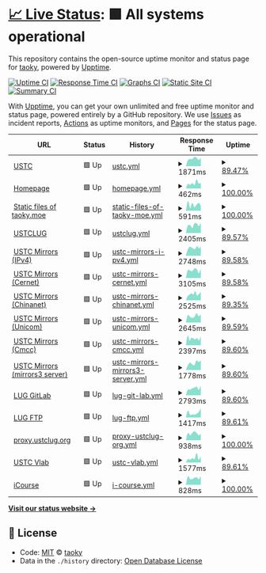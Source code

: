 # [📈 Live Status](https://status.taoky.moe): <!--live status--> **🟩 All systems operational**

This repository contains the open-source uptime monitor and status page for [taoky](https://taoky.moe), powered by [Upptime](https://github.com/upptime/upptime).

[![Uptime CI](https://github.com/koj-co/upptime/workflows/Uptime%20CI/badge.svg)](https://github.com/koj-co/upptime/actions?query=workflow%3A%22Uptime+CI%22)
[![Response Time CI](https://github.com/koj-co/upptime/workflows/Response%20Time%20CI/badge.svg)](https://github.com/koj-co/upptime/actions?query=workflow%3A%22Response+Time+CI%22)
[![Graphs CI](https://github.com/koj-co/upptime/workflows/Graphs%20CI/badge.svg)](https://github.com/koj-co/upptime/actions?query=workflow%3A%22Graphs+CI%22)
[![Static Site CI](https://github.com/koj-co/upptime/workflows/Static%20Site%20CI/badge.svg)](https://github.com/koj-co/upptime/actions?query=workflow%3A%22Static+Site+CI%22)
[![Summary CI](https://github.com/koj-co/upptime/workflows/Summary%20CI/badge.svg)](https://github.com/koj-co/upptime/actions?query=workflow%3A%22Summary+CI%22)

With [Upptime](https://upptime.js.org), you can get your own unlimited and free uptime monitor and status page, powered entirely by a GitHub repository. We use [Issues](https://github.com/taoky/sites-status/issues) as incident reports, [Actions](https://github.com/taoky/sites-status/actions) as uptime monitors, and [Pages](https://status.taoky.moe) for the status page.

<!--start: status pages-->
<!-- This summary is generated by Upptime (https://github.com/upptime/upptime) -->
<!-- Do not edit this manually, your changes will be overwritten -->
<!-- prettier-ignore -->
| URL | Status | History | Response Time | Uptime |
| --- | ------ | ------- | ------------- | ------ |
| <img alt="" src="https://icons.duckduckgo.com/ip3/www.ustc.edu.cn.ico" height="13"> [USTC](https://www.ustc.edu.cn) | 🟩 Up | [ustc.yml](https://github.com/littlekud/sites-status/commits/HEAD/history/ustc.yml) | <details><summary><img alt="Response time graph" src="./graphs/ustc/response-time-week.png" height="20"> 1871ms</summary><br><a href="https://status.taoky.moe/history/ustc"><img alt="Response time 1851" src="https://img.shields.io/endpoint?url=https%3A%2F%2Fraw.githubusercontent.com%2Flittlekud%2Fsites-status%2FHEAD%2Fapi%2Fustc%2Fresponse-time.json"></a><br><a href="https://status.taoky.moe/history/ustc"><img alt="24-hour response time 1935" src="https://img.shields.io/endpoint?url=https%3A%2F%2Fraw.githubusercontent.com%2Flittlekud%2Fsites-status%2FHEAD%2Fapi%2Fustc%2Fresponse-time-day.json"></a><br><a href="https://status.taoky.moe/history/ustc"><img alt="7-day response time 1871" src="https://img.shields.io/endpoint?url=https%3A%2F%2Fraw.githubusercontent.com%2Flittlekud%2Fsites-status%2FHEAD%2Fapi%2Fustc%2Fresponse-time-week.json"></a><br><a href="https://status.taoky.moe/history/ustc"><img alt="30-day response time 1862" src="https://img.shields.io/endpoint?url=https%3A%2F%2Fraw.githubusercontent.com%2Flittlekud%2Fsites-status%2FHEAD%2Fapi%2Fustc%2Fresponse-time-month.json"></a><br><a href="https://status.taoky.moe/history/ustc"><img alt="1-year response time 1839" src="https://img.shields.io/endpoint?url=https%3A%2F%2Fraw.githubusercontent.com%2Flittlekud%2Fsites-status%2FHEAD%2Fapi%2Fustc%2Fresponse-time-year.json"></a></details> | <details><summary><a href="https://status.taoky.moe/history/ustc">89.47%</a></summary><a href="https://status.taoky.moe/history/ustc"><img alt="All-time uptime 99.60%" src="https://img.shields.io/endpoint?url=https%3A%2F%2Fraw.githubusercontent.com%2Flittlekud%2Fsites-status%2FHEAD%2Fapi%2Fustc%2Fuptime.json"></a><br><a href="https://status.taoky.moe/history/ustc"><img alt="24-hour uptime 99.33%" src="https://img.shields.io/endpoint?url=https%3A%2F%2Fraw.githubusercontent.com%2Flittlekud%2Fsites-status%2FHEAD%2Fapi%2Fustc%2Fuptime-day.json"></a><br><a href="https://status.taoky.moe/history/ustc"><img alt="7-day uptime 89.47%" src="https://img.shields.io/endpoint?url=https%3A%2F%2Fraw.githubusercontent.com%2Flittlekud%2Fsites-status%2FHEAD%2Fapi%2Fustc%2Fuptime-week.json"></a><br><a href="https://status.taoky.moe/history/ustc"><img alt="30-day uptime 97.53%" src="https://img.shields.io/endpoint?url=https%3A%2F%2Fraw.githubusercontent.com%2Flittlekud%2Fsites-status%2FHEAD%2Fapi%2Fustc%2Fuptime-month.json"></a><br><a href="https://status.taoky.moe/history/ustc"><img alt="1-year uptime 99.77%" src="https://img.shields.io/endpoint?url=https%3A%2F%2Fraw.githubusercontent.com%2Flittlekud%2Fsites-status%2FHEAD%2Fapi%2Fustc%2Fuptime-year.json"></a></details>
| <img alt="" src="https://icons.duckduckgo.com/ip3/taoky.moe.ico" height="13"> [Homepage](https://taoky.moe) | 🟩 Up | [homepage.yml](https://github.com/littlekud/sites-status/commits/HEAD/history/homepage.yml) | <details><summary><img alt="Response time graph" src="./graphs/homepage/response-time-week.png" height="20"> 462ms</summary><br><a href="https://status.taoky.moe/history/homepage"><img alt="Response time 472" src="https://img.shields.io/endpoint?url=https%3A%2F%2Fraw.githubusercontent.com%2Flittlekud%2Fsites-status%2FHEAD%2Fapi%2Fhomepage%2Fresponse-time.json"></a><br><a href="https://status.taoky.moe/history/homepage"><img alt="24-hour response time 489" src="https://img.shields.io/endpoint?url=https%3A%2F%2Fraw.githubusercontent.com%2Flittlekud%2Fsites-status%2FHEAD%2Fapi%2Fhomepage%2Fresponse-time-day.json"></a><br><a href="https://status.taoky.moe/history/homepage"><img alt="7-day response time 462" src="https://img.shields.io/endpoint?url=https%3A%2F%2Fraw.githubusercontent.com%2Flittlekud%2Fsites-status%2FHEAD%2Fapi%2Fhomepage%2Fresponse-time-week.json"></a><br><a href="https://status.taoky.moe/history/homepage"><img alt="30-day response time 437" src="https://img.shields.io/endpoint?url=https%3A%2F%2Fraw.githubusercontent.com%2Flittlekud%2Fsites-status%2FHEAD%2Fapi%2Fhomepage%2Fresponse-time-month.json"></a><br><a href="https://status.taoky.moe/history/homepage"><img alt="1-year response time 471" src="https://img.shields.io/endpoint?url=https%3A%2F%2Fraw.githubusercontent.com%2Flittlekud%2Fsites-status%2FHEAD%2Fapi%2Fhomepage%2Fresponse-time-year.json"></a></details> | <details><summary><a href="https://status.taoky.moe/history/homepage">100.00%</a></summary><a href="https://status.taoky.moe/history/homepage"><img alt="All-time uptime 99.98%" src="https://img.shields.io/endpoint?url=https%3A%2F%2Fraw.githubusercontent.com%2Flittlekud%2Fsites-status%2FHEAD%2Fapi%2Fhomepage%2Fuptime.json"></a><br><a href="https://status.taoky.moe/history/homepage"><img alt="24-hour uptime 100.00%" src="https://img.shields.io/endpoint?url=https%3A%2F%2Fraw.githubusercontent.com%2Flittlekud%2Fsites-status%2FHEAD%2Fapi%2Fhomepage%2Fuptime-day.json"></a><br><a href="https://status.taoky.moe/history/homepage"><img alt="7-day uptime 100.00%" src="https://img.shields.io/endpoint?url=https%3A%2F%2Fraw.githubusercontent.com%2Flittlekud%2Fsites-status%2FHEAD%2Fapi%2Fhomepage%2Fuptime-week.json"></a><br><a href="https://status.taoky.moe/history/homepage"><img alt="30-day uptime 100.00%" src="https://img.shields.io/endpoint?url=https%3A%2F%2Fraw.githubusercontent.com%2Flittlekud%2Fsites-status%2FHEAD%2Fapi%2Fhomepage%2Fuptime-month.json"></a><br><a href="https://status.taoky.moe/history/homepage"><img alt="1-year uptime 99.98%" src="https://img.shields.io/endpoint?url=https%3A%2F%2Fraw.githubusercontent.com%2Flittlekud%2Fsites-status%2FHEAD%2Fapi%2Fhomepage%2Fuptime-year.json"></a></details>
| <img alt="" src="https://icons.duckduckgo.com/ip3/static.taoky.moe.ico" height="13"> [Static files of taoky.moe](https://static.taoky.moe) | 🟩 Up | [static-files-of-taoky-moe.yml](https://github.com/littlekud/sites-status/commits/HEAD/history/static-files-of-taoky-moe.yml) | <details><summary><img alt="Response time graph" src="./graphs/static-files-of-taoky-moe/response-time-week.png" height="20"> 591ms</summary><br><a href="https://status.taoky.moe/history/static-files-of-taoky-moe"><img alt="Response time 581" src="https://img.shields.io/endpoint?url=https%3A%2F%2Fraw.githubusercontent.com%2Flittlekud%2Fsites-status%2FHEAD%2Fapi%2Fstatic-files-of-taoky-moe%2Fresponse-time.json"></a><br><a href="https://status.taoky.moe/history/static-files-of-taoky-moe"><img alt="24-hour response time 490" src="https://img.shields.io/endpoint?url=https%3A%2F%2Fraw.githubusercontent.com%2Flittlekud%2Fsites-status%2FHEAD%2Fapi%2Fstatic-files-of-taoky-moe%2Fresponse-time-day.json"></a><br><a href="https://status.taoky.moe/history/static-files-of-taoky-moe"><img alt="7-day response time 591" src="https://img.shields.io/endpoint?url=https%3A%2F%2Fraw.githubusercontent.com%2Flittlekud%2Fsites-status%2FHEAD%2Fapi%2Fstatic-files-of-taoky-moe%2Fresponse-time-week.json"></a><br><a href="https://status.taoky.moe/history/static-files-of-taoky-moe"><img alt="30-day response time 569" src="https://img.shields.io/endpoint?url=https%3A%2F%2Fraw.githubusercontent.com%2Flittlekud%2Fsites-status%2FHEAD%2Fapi%2Fstatic-files-of-taoky-moe%2Fresponse-time-month.json"></a><br><a href="https://status.taoky.moe/history/static-files-of-taoky-moe"><img alt="1-year response time 591" src="https://img.shields.io/endpoint?url=https%3A%2F%2Fraw.githubusercontent.com%2Flittlekud%2Fsites-status%2FHEAD%2Fapi%2Fstatic-files-of-taoky-moe%2Fresponse-time-year.json"></a></details> | <details><summary><a href="https://status.taoky.moe/history/static-files-of-taoky-moe">100.00%</a></summary><a href="https://status.taoky.moe/history/static-files-of-taoky-moe"><img alt="All-time uptime 99.99%" src="https://img.shields.io/endpoint?url=https%3A%2F%2Fraw.githubusercontent.com%2Flittlekud%2Fsites-status%2FHEAD%2Fapi%2Fstatic-files-of-taoky-moe%2Fuptime.json"></a><br><a href="https://status.taoky.moe/history/static-files-of-taoky-moe"><img alt="24-hour uptime 100.00%" src="https://img.shields.io/endpoint?url=https%3A%2F%2Fraw.githubusercontent.com%2Flittlekud%2Fsites-status%2FHEAD%2Fapi%2Fstatic-files-of-taoky-moe%2Fuptime-day.json"></a><br><a href="https://status.taoky.moe/history/static-files-of-taoky-moe"><img alt="7-day uptime 100.00%" src="https://img.shields.io/endpoint?url=https%3A%2F%2Fraw.githubusercontent.com%2Flittlekud%2Fsites-status%2FHEAD%2Fapi%2Fstatic-files-of-taoky-moe%2Fuptime-week.json"></a><br><a href="https://status.taoky.moe/history/static-files-of-taoky-moe"><img alt="30-day uptime 100.00%" src="https://img.shields.io/endpoint?url=https%3A%2F%2Fraw.githubusercontent.com%2Flittlekud%2Fsites-status%2FHEAD%2Fapi%2Fstatic-files-of-taoky-moe%2Fuptime-month.json"></a><br><a href="https://status.taoky.moe/history/static-files-of-taoky-moe"><img alt="1-year uptime 100.00%" src="https://img.shields.io/endpoint?url=https%3A%2F%2Fraw.githubusercontent.com%2Flittlekud%2Fsites-status%2FHEAD%2Fapi%2Fstatic-files-of-taoky-moe%2Fuptime-year.json"></a></details>
| <img alt="" src="https://icons.duckduckgo.com/ip3/lug.ustc.edu.cn.ico" height="13"> [USTCLUG](https://lug.ustc.edu.cn) | 🟩 Up | [ustclug.yml](https://github.com/littlekud/sites-status/commits/HEAD/history/ustclug.yml) | <details><summary><img alt="Response time graph" src="./graphs/ustclug/response-time-week.png" height="20"> 2405ms</summary><br><a href="https://status.taoky.moe/history/ustclug"><img alt="Response time 2585" src="https://img.shields.io/endpoint?url=https%3A%2F%2Fraw.githubusercontent.com%2Flittlekud%2Fsites-status%2FHEAD%2Fapi%2Fustclug%2Fresponse-time.json"></a><br><a href="https://status.taoky.moe/history/ustclug"><img alt="24-hour response time 2973" src="https://img.shields.io/endpoint?url=https%3A%2F%2Fraw.githubusercontent.com%2Flittlekud%2Fsites-status%2FHEAD%2Fapi%2Fustclug%2Fresponse-time-day.json"></a><br><a href="https://status.taoky.moe/history/ustclug"><img alt="7-day response time 2405" src="https://img.shields.io/endpoint?url=https%3A%2F%2Fraw.githubusercontent.com%2Flittlekud%2Fsites-status%2FHEAD%2Fapi%2Fustclug%2Fresponse-time-week.json"></a><br><a href="https://status.taoky.moe/history/ustclug"><img alt="30-day response time 2681" src="https://img.shields.io/endpoint?url=https%3A%2F%2Fraw.githubusercontent.com%2Flittlekud%2Fsites-status%2FHEAD%2Fapi%2Fustclug%2Fresponse-time-month.json"></a><br><a href="https://status.taoky.moe/history/ustclug"><img alt="1-year response time 2620" src="https://img.shields.io/endpoint?url=https%3A%2F%2Fraw.githubusercontent.com%2Flittlekud%2Fsites-status%2FHEAD%2Fapi%2Fustclug%2Fresponse-time-year.json"></a></details> | <details><summary><a href="https://status.taoky.moe/history/ustclug">89.57%</a></summary><a href="https://status.taoky.moe/history/ustclug"><img alt="All-time uptime 99.78%" src="https://img.shields.io/endpoint?url=https%3A%2F%2Fraw.githubusercontent.com%2Flittlekud%2Fsites-status%2FHEAD%2Fapi%2Fustclug%2Fuptime.json"></a><br><a href="https://status.taoky.moe/history/ustclug"><img alt="24-hour uptime 100.00%" src="https://img.shields.io/endpoint?url=https%3A%2F%2Fraw.githubusercontent.com%2Flittlekud%2Fsites-status%2FHEAD%2Fapi%2Fustclug%2Fuptime-day.json"></a><br><a href="https://status.taoky.moe/history/ustclug"><img alt="7-day uptime 89.57%" src="https://img.shields.io/endpoint?url=https%3A%2F%2Fraw.githubusercontent.com%2Flittlekud%2Fsites-status%2FHEAD%2Fapi%2Fustclug%2Fuptime-week.json"></a><br><a href="https://status.taoky.moe/history/ustclug"><img alt="30-day uptime 97.32%" src="https://img.shields.io/endpoint?url=https%3A%2F%2Fraw.githubusercontent.com%2Flittlekud%2Fsites-status%2FHEAD%2Fapi%2Fustclug%2Fuptime-month.json"></a><br><a href="https://status.taoky.moe/history/ustclug"><img alt="1-year uptime 99.75%" src="https://img.shields.io/endpoint?url=https%3A%2F%2Fraw.githubusercontent.com%2Flittlekud%2Fsites-status%2FHEAD%2Fapi%2Fustclug%2Fuptime-year.json"></a></details>
| <img alt="" src="https://icons.duckduckgo.com/ip3/ipv4.mirrors.ustc.edu.cn.ico" height="13"> [USTC Mirrors (IPv4)](https://ipv4.mirrors.ustc.edu.cn) | 🟩 Up | [ustc-mirrors-i-pv4.yml](https://github.com/littlekud/sites-status/commits/HEAD/history/ustc-mirrors-i-pv4.yml) | <details><summary><img alt="Response time graph" src="./graphs/ustc-mirrors-i-pv4/response-time-week.png" height="20"> 2748ms</summary><br><a href="https://status.taoky.moe/history/ustc-mirrors-i-pv4"><img alt="Response time 2818" src="https://img.shields.io/endpoint?url=https%3A%2F%2Fraw.githubusercontent.com%2Flittlekud%2Fsites-status%2FHEAD%2Fapi%2Fustc-mirrors-i-pv4%2Fresponse-time.json"></a><br><a href="https://status.taoky.moe/history/ustc-mirrors-i-pv4"><img alt="24-hour response time 3178" src="https://img.shields.io/endpoint?url=https%3A%2F%2Fraw.githubusercontent.com%2Flittlekud%2Fsites-status%2FHEAD%2Fapi%2Fustc-mirrors-i-pv4%2Fresponse-time-day.json"></a><br><a href="https://status.taoky.moe/history/ustc-mirrors-i-pv4"><img alt="7-day response time 2748" src="https://img.shields.io/endpoint?url=https%3A%2F%2Fraw.githubusercontent.com%2Flittlekud%2Fsites-status%2FHEAD%2Fapi%2Fustc-mirrors-i-pv4%2Fresponse-time-week.json"></a><br><a href="https://status.taoky.moe/history/ustc-mirrors-i-pv4"><img alt="30-day response time 3062" src="https://img.shields.io/endpoint?url=https%3A%2F%2Fraw.githubusercontent.com%2Flittlekud%2Fsites-status%2FHEAD%2Fapi%2Fustc-mirrors-i-pv4%2Fresponse-time-month.json"></a><br><a href="https://status.taoky.moe/history/ustc-mirrors-i-pv4"><img alt="1-year response time 2877" src="https://img.shields.io/endpoint?url=https%3A%2F%2Fraw.githubusercontent.com%2Flittlekud%2Fsites-status%2FHEAD%2Fapi%2Fustc-mirrors-i-pv4%2Fresponse-time-year.json"></a></details> | <details><summary><a href="https://status.taoky.moe/history/ustc-mirrors-i-pv4">89.58%</a></summary><a href="https://status.taoky.moe/history/ustc-mirrors-i-pv4"><img alt="All-time uptime 99.68%" src="https://img.shields.io/endpoint?url=https%3A%2F%2Fraw.githubusercontent.com%2Flittlekud%2Fsites-status%2FHEAD%2Fapi%2Fustc-mirrors-i-pv4%2Fuptime.json"></a><br><a href="https://status.taoky.moe/history/ustc-mirrors-i-pv4"><img alt="24-hour uptime 100.00%" src="https://img.shields.io/endpoint?url=https%3A%2F%2Fraw.githubusercontent.com%2Flittlekud%2Fsites-status%2FHEAD%2Fapi%2Fustc-mirrors-i-pv4%2Fuptime-day.json"></a><br><a href="https://status.taoky.moe/history/ustc-mirrors-i-pv4"><img alt="7-day uptime 89.58%" src="https://img.shields.io/endpoint?url=https%3A%2F%2Fraw.githubusercontent.com%2Flittlekud%2Fsites-status%2FHEAD%2Fapi%2Fustc-mirrors-i-pv4%2Fuptime-week.json"></a><br><a href="https://status.taoky.moe/history/ustc-mirrors-i-pv4"><img alt="30-day uptime 97.56%" src="https://img.shields.io/endpoint?url=https%3A%2F%2Fraw.githubusercontent.com%2Flittlekud%2Fsites-status%2FHEAD%2Fapi%2Fustc-mirrors-i-pv4%2Fuptime-month.json"></a><br><a href="https://status.taoky.moe/history/ustc-mirrors-i-pv4"><img alt="1-year uptime 99.64%" src="https://img.shields.io/endpoint?url=https%3A%2F%2Fraw.githubusercontent.com%2Flittlekud%2Fsites-status%2FHEAD%2Fapi%2Fustc-mirrors-i-pv4%2Fuptime-year.json"></a></details>
| <img alt="" src="https://icons.duckduckgo.com/ip3/cernet.mirrors.ustc.edu.cn.ico" height="13"> [USTC Mirrors (Cernet)](https://cernet.mirrors.ustc.edu.cn) | 🟩 Up | [ustc-mirrors-cernet.yml](https://github.com/littlekud/sites-status/commits/HEAD/history/ustc-mirrors-cernet.yml) | <details><summary><img alt="Response time graph" src="./graphs/ustc-mirrors-cernet/response-time-week.png" height="20"> 3105ms</summary><br><a href="https://status.taoky.moe/history/ustc-mirrors-cernet"><img alt="Response time 2861" src="https://img.shields.io/endpoint?url=https%3A%2F%2Fraw.githubusercontent.com%2Flittlekud%2Fsites-status%2FHEAD%2Fapi%2Fustc-mirrors-cernet%2Fresponse-time.json"></a><br><a href="https://status.taoky.moe/history/ustc-mirrors-cernet"><img alt="24-hour response time 3473" src="https://img.shields.io/endpoint?url=https%3A%2F%2Fraw.githubusercontent.com%2Flittlekud%2Fsites-status%2FHEAD%2Fapi%2Fustc-mirrors-cernet%2Fresponse-time-day.json"></a><br><a href="https://status.taoky.moe/history/ustc-mirrors-cernet"><img alt="7-day response time 3105" src="https://img.shields.io/endpoint?url=https%3A%2F%2Fraw.githubusercontent.com%2Flittlekud%2Fsites-status%2FHEAD%2Fapi%2Fustc-mirrors-cernet%2Fresponse-time-week.json"></a><br><a href="https://status.taoky.moe/history/ustc-mirrors-cernet"><img alt="30-day response time 3119" src="https://img.shields.io/endpoint?url=https%3A%2F%2Fraw.githubusercontent.com%2Flittlekud%2Fsites-status%2FHEAD%2Fapi%2Fustc-mirrors-cernet%2Fresponse-time-month.json"></a><br><a href="https://status.taoky.moe/history/ustc-mirrors-cernet"><img alt="1-year response time 2912" src="https://img.shields.io/endpoint?url=https%3A%2F%2Fraw.githubusercontent.com%2Flittlekud%2Fsites-status%2FHEAD%2Fapi%2Fustc-mirrors-cernet%2Fresponse-time-year.json"></a></details> | <details><summary><a href="https://status.taoky.moe/history/ustc-mirrors-cernet">89.58%</a></summary><a href="https://status.taoky.moe/history/ustc-mirrors-cernet"><img alt="All-time uptime 99.84%" src="https://img.shields.io/endpoint?url=https%3A%2F%2Fraw.githubusercontent.com%2Flittlekud%2Fsites-status%2FHEAD%2Fapi%2Fustc-mirrors-cernet%2Fuptime.json"></a><br><a href="https://status.taoky.moe/history/ustc-mirrors-cernet"><img alt="24-hour uptime 100.00%" src="https://img.shields.io/endpoint?url=https%3A%2F%2Fraw.githubusercontent.com%2Flittlekud%2Fsites-status%2FHEAD%2Fapi%2Fustc-mirrors-cernet%2Fuptime-day.json"></a><br><a href="https://status.taoky.moe/history/ustc-mirrors-cernet"><img alt="7-day uptime 89.58%" src="https://img.shields.io/endpoint?url=https%3A%2F%2Fraw.githubusercontent.com%2Flittlekud%2Fsites-status%2FHEAD%2Fapi%2Fustc-mirrors-cernet%2Fuptime-week.json"></a><br><a href="https://status.taoky.moe/history/ustc-mirrors-cernet"><img alt="30-day uptime 97.56%" src="https://img.shields.io/endpoint?url=https%3A%2F%2Fraw.githubusercontent.com%2Flittlekud%2Fsites-status%2FHEAD%2Fapi%2Fustc-mirrors-cernet%2Fuptime-month.json"></a><br><a href="https://status.taoky.moe/history/ustc-mirrors-cernet"><img alt="1-year uptime 99.75%" src="https://img.shields.io/endpoint?url=https%3A%2F%2Fraw.githubusercontent.com%2Flittlekud%2Fsites-status%2FHEAD%2Fapi%2Fustc-mirrors-cernet%2Fuptime-year.json"></a></details>
| <img alt="" src="https://icons.duckduckgo.com/ip3/chinanet.mirrors.ustc.edu.cn.ico" height="13"> [USTC Mirrors (Chinanet)](https://chinanet.mirrors.ustc.edu.cn) | 🟩 Up | [ustc-mirrors-chinanet.yml](https://github.com/littlekud/sites-status/commits/HEAD/history/ustc-mirrors-chinanet.yml) | <details><summary><img alt="Response time graph" src="./graphs/ustc-mirrors-chinanet/response-time-week.png" height="20"> 2525ms</summary><br><a href="https://status.taoky.moe/history/ustc-mirrors-chinanet"><img alt="Response time 3131" src="https://img.shields.io/endpoint?url=https%3A%2F%2Fraw.githubusercontent.com%2Flittlekud%2Fsites-status%2FHEAD%2Fapi%2Fustc-mirrors-chinanet%2Fresponse-time.json"></a><br><a href="https://status.taoky.moe/history/ustc-mirrors-chinanet"><img alt="24-hour response time 3331" src="https://img.shields.io/endpoint?url=https%3A%2F%2Fraw.githubusercontent.com%2Flittlekud%2Fsites-status%2FHEAD%2Fapi%2Fustc-mirrors-chinanet%2Fresponse-time-day.json"></a><br><a href="https://status.taoky.moe/history/ustc-mirrors-chinanet"><img alt="7-day response time 2525" src="https://img.shields.io/endpoint?url=https%3A%2F%2Fraw.githubusercontent.com%2Flittlekud%2Fsites-status%2FHEAD%2Fapi%2Fustc-mirrors-chinanet%2Fresponse-time-week.json"></a><br><a href="https://status.taoky.moe/history/ustc-mirrors-chinanet"><img alt="30-day response time 3357" src="https://img.shields.io/endpoint?url=https%3A%2F%2Fraw.githubusercontent.com%2Flittlekud%2Fsites-status%2FHEAD%2Fapi%2Fustc-mirrors-chinanet%2Fresponse-time-month.json"></a><br><a href="https://status.taoky.moe/history/ustc-mirrors-chinanet"><img alt="1-year response time 3267" src="https://img.shields.io/endpoint?url=https%3A%2F%2Fraw.githubusercontent.com%2Flittlekud%2Fsites-status%2FHEAD%2Fapi%2Fustc-mirrors-chinanet%2Fresponse-time-year.json"></a></details> | <details><summary><a href="https://status.taoky.moe/history/ustc-mirrors-chinanet">89.35%</a></summary><a href="https://status.taoky.moe/history/ustc-mirrors-chinanet"><img alt="All-time uptime 99.59%" src="https://img.shields.io/endpoint?url=https%3A%2F%2Fraw.githubusercontent.com%2Flittlekud%2Fsites-status%2FHEAD%2Fapi%2Fustc-mirrors-chinanet%2Fuptime.json"></a><br><a href="https://status.taoky.moe/history/ustc-mirrors-chinanet"><img alt="24-hour uptime 100.00%" src="https://img.shields.io/endpoint?url=https%3A%2F%2Fraw.githubusercontent.com%2Flittlekud%2Fsites-status%2FHEAD%2Fapi%2Fustc-mirrors-chinanet%2Fuptime-day.json"></a><br><a href="https://status.taoky.moe/history/ustc-mirrors-chinanet"><img alt="7-day uptime 89.35%" src="https://img.shields.io/endpoint?url=https%3A%2F%2Fraw.githubusercontent.com%2Flittlekud%2Fsites-status%2FHEAD%2Fapi%2Fustc-mirrors-chinanet%2Fuptime-week.json"></a><br><a href="https://status.taoky.moe/history/ustc-mirrors-chinanet"><img alt="30-day uptime 97.48%" src="https://img.shields.io/endpoint?url=https%3A%2F%2Fraw.githubusercontent.com%2Flittlekud%2Fsites-status%2FHEAD%2Fapi%2Fustc-mirrors-chinanet%2Fuptime-month.json"></a><br><a href="https://status.taoky.moe/history/ustc-mirrors-chinanet"><img alt="1-year uptime 99.42%" src="https://img.shields.io/endpoint?url=https%3A%2F%2Fraw.githubusercontent.com%2Flittlekud%2Fsites-status%2FHEAD%2Fapi%2Fustc-mirrors-chinanet%2Fuptime-year.json"></a></details>
| <img alt="" src="https://icons.duckduckgo.com/ip3/unicom.mirrors.ustc.edu.cn.ico" height="13"> [USTC Mirrors (Unicom)](https://unicom.mirrors.ustc.edu.cn) | 🟩 Up | [ustc-mirrors-unicom.yml](https://github.com/littlekud/sites-status/commits/HEAD/history/ustc-mirrors-unicom.yml) | <details><summary><img alt="Response time graph" src="./graphs/ustc-mirrors-unicom/response-time-week.png" height="20"> 2645ms</summary><br><a href="https://status.taoky.moe/history/ustc-mirrors-unicom"><img alt="Response time 2554" src="https://img.shields.io/endpoint?url=https%3A%2F%2Fraw.githubusercontent.com%2Flittlekud%2Fsites-status%2FHEAD%2Fapi%2Fustc-mirrors-unicom%2Fresponse-time.json"></a><br><a href="https://status.taoky.moe/history/ustc-mirrors-unicom"><img alt="24-hour response time 3143" src="https://img.shields.io/endpoint?url=https%3A%2F%2Fraw.githubusercontent.com%2Flittlekud%2Fsites-status%2FHEAD%2Fapi%2Fustc-mirrors-unicom%2Fresponse-time-day.json"></a><br><a href="https://status.taoky.moe/history/ustc-mirrors-unicom"><img alt="7-day response time 2645" src="https://img.shields.io/endpoint?url=https%3A%2F%2Fraw.githubusercontent.com%2Flittlekud%2Fsites-status%2FHEAD%2Fapi%2Fustc-mirrors-unicom%2Fresponse-time-week.json"></a><br><a href="https://status.taoky.moe/history/ustc-mirrors-unicom"><img alt="30-day response time 2718" src="https://img.shields.io/endpoint?url=https%3A%2F%2Fraw.githubusercontent.com%2Flittlekud%2Fsites-status%2FHEAD%2Fapi%2Fustc-mirrors-unicom%2Fresponse-time-month.json"></a><br><a href="https://status.taoky.moe/history/ustc-mirrors-unicom"><img alt="1-year response time 2583" src="https://img.shields.io/endpoint?url=https%3A%2F%2Fraw.githubusercontent.com%2Flittlekud%2Fsites-status%2FHEAD%2Fapi%2Fustc-mirrors-unicom%2Fresponse-time-year.json"></a></details> | <details><summary><a href="https://status.taoky.moe/history/ustc-mirrors-unicom">89.59%</a></summary><a href="https://status.taoky.moe/history/ustc-mirrors-unicom"><img alt="All-time uptime 99.84%" src="https://img.shields.io/endpoint?url=https%3A%2F%2Fraw.githubusercontent.com%2Flittlekud%2Fsites-status%2FHEAD%2Fapi%2Fustc-mirrors-unicom%2Fuptime.json"></a><br><a href="https://status.taoky.moe/history/ustc-mirrors-unicom"><img alt="24-hour uptime 100.00%" src="https://img.shields.io/endpoint?url=https%3A%2F%2Fraw.githubusercontent.com%2Flittlekud%2Fsites-status%2FHEAD%2Fapi%2Fustc-mirrors-unicom%2Fuptime-day.json"></a><br><a href="https://status.taoky.moe/history/ustc-mirrors-unicom"><img alt="7-day uptime 89.59%" src="https://img.shields.io/endpoint?url=https%3A%2F%2Fraw.githubusercontent.com%2Flittlekud%2Fsites-status%2FHEAD%2Fapi%2Fustc-mirrors-unicom%2Fuptime-week.json"></a><br><a href="https://status.taoky.moe/history/ustc-mirrors-unicom"><img alt="30-day uptime 97.60%" src="https://img.shields.io/endpoint?url=https%3A%2F%2Fraw.githubusercontent.com%2Flittlekud%2Fsites-status%2FHEAD%2Fapi%2Fustc-mirrors-unicom%2Fuptime-month.json"></a><br><a href="https://status.taoky.moe/history/ustc-mirrors-unicom"><img alt="1-year uptime 99.76%" src="https://img.shields.io/endpoint?url=https%3A%2F%2Fraw.githubusercontent.com%2Flittlekud%2Fsites-status%2FHEAD%2Fapi%2Fustc-mirrors-unicom%2Fuptime-year.json"></a></details>
| <img alt="" src="https://icons.duckduckgo.com/ip3/cmcc.mirrors.ustc.edu.cn.ico" height="13"> [USTC Mirrors (Cmcc)](https://cmcc.mirrors.ustc.edu.cn) | 🟩 Up | [ustc-mirrors-cmcc.yml](https://github.com/littlekud/sites-status/commits/HEAD/history/ustc-mirrors-cmcc.yml) | <details><summary><img alt="Response time graph" src="./graphs/ustc-mirrors-cmcc/response-time-week.png" height="20"> 2397ms</summary><br><a href="https://status.taoky.moe/history/ustc-mirrors-cmcc"><img alt="Response time 2469" src="https://img.shields.io/endpoint?url=https%3A%2F%2Fraw.githubusercontent.com%2Flittlekud%2Fsites-status%2FHEAD%2Fapi%2Fustc-mirrors-cmcc%2Fresponse-time.json"></a><br><a href="https://status.taoky.moe/history/ustc-mirrors-cmcc"><img alt="24-hour response time 3016" src="https://img.shields.io/endpoint?url=https%3A%2F%2Fraw.githubusercontent.com%2Flittlekud%2Fsites-status%2FHEAD%2Fapi%2Fustc-mirrors-cmcc%2Fresponse-time-day.json"></a><br><a href="https://status.taoky.moe/history/ustc-mirrors-cmcc"><img alt="7-day response time 2397" src="https://img.shields.io/endpoint?url=https%3A%2F%2Fraw.githubusercontent.com%2Flittlekud%2Fsites-status%2FHEAD%2Fapi%2Fustc-mirrors-cmcc%2Fresponse-time-week.json"></a><br><a href="https://status.taoky.moe/history/ustc-mirrors-cmcc"><img alt="30-day response time 2713" src="https://img.shields.io/endpoint?url=https%3A%2F%2Fraw.githubusercontent.com%2Flittlekud%2Fsites-status%2FHEAD%2Fapi%2Fustc-mirrors-cmcc%2Fresponse-time-month.json"></a><br><a href="https://status.taoky.moe/history/ustc-mirrors-cmcc"><img alt="1-year response time 2509" src="https://img.shields.io/endpoint?url=https%3A%2F%2Fraw.githubusercontent.com%2Flittlekud%2Fsites-status%2FHEAD%2Fapi%2Fustc-mirrors-cmcc%2Fresponse-time-year.json"></a></details> | <details><summary><a href="https://status.taoky.moe/history/ustc-mirrors-cmcc">89.60%</a></summary><a href="https://status.taoky.moe/history/ustc-mirrors-cmcc"><img alt="All-time uptime 99.64%" src="https://img.shields.io/endpoint?url=https%3A%2F%2Fraw.githubusercontent.com%2Flittlekud%2Fsites-status%2FHEAD%2Fapi%2Fustc-mirrors-cmcc%2Fuptime.json"></a><br><a href="https://status.taoky.moe/history/ustc-mirrors-cmcc"><img alt="24-hour uptime 100.00%" src="https://img.shields.io/endpoint?url=https%3A%2F%2Fraw.githubusercontent.com%2Flittlekud%2Fsites-status%2FHEAD%2Fapi%2Fustc-mirrors-cmcc%2Fuptime-day.json"></a><br><a href="https://status.taoky.moe/history/ustc-mirrors-cmcc"><img alt="7-day uptime 89.60%" src="https://img.shields.io/endpoint?url=https%3A%2F%2Fraw.githubusercontent.com%2Flittlekud%2Fsites-status%2FHEAD%2Fapi%2Fustc-mirrors-cmcc%2Fuptime-week.json"></a><br><a href="https://status.taoky.moe/history/ustc-mirrors-cmcc"><img alt="30-day uptime 97.57%" src="https://img.shields.io/endpoint?url=https%3A%2F%2Fraw.githubusercontent.com%2Flittlekud%2Fsites-status%2FHEAD%2Fapi%2Fustc-mirrors-cmcc%2Fuptime-month.json"></a><br><a href="https://status.taoky.moe/history/ustc-mirrors-cmcc"><img alt="1-year uptime 99.63%" src="https://img.shields.io/endpoint?url=https%3A%2F%2Fraw.githubusercontent.com%2Flittlekud%2Fsites-status%2FHEAD%2Fapi%2Fustc-mirrors-cmcc%2Fuptime-year.json"></a></details>
| <img alt="" src="https://icons.duckduckgo.com/ip3/mirrors.ustc.edu.cn.ico" height="13"> [USTC Mirrors (mirrors3 server)](https://mirrors.ustc.edu.cn/ubuntu-old-releases/) | 🟩 Up | [ustc-mirrors-mirrors3-server.yml](https://github.com/littlekud/sites-status/commits/HEAD/history/ustc-mirrors-mirrors3-server.yml) | <details><summary><img alt="Response time graph" src="./graphs/ustc-mirrors-mirrors3-server/response-time-week.png" height="20"> 1778ms</summary><br><a href="https://status.taoky.moe/history/ustc-mirrors-mirrors3-server"><img alt="Response time 1839" src="https://img.shields.io/endpoint?url=https%3A%2F%2Fraw.githubusercontent.com%2Flittlekud%2Fsites-status%2FHEAD%2Fapi%2Fustc-mirrors-mirrors3-server%2Fresponse-time.json"></a><br><a href="https://status.taoky.moe/history/ustc-mirrors-mirrors3-server"><img alt="24-hour response time 2414" src="https://img.shields.io/endpoint?url=https%3A%2F%2Fraw.githubusercontent.com%2Flittlekud%2Fsites-status%2FHEAD%2Fapi%2Fustc-mirrors-mirrors3-server%2Fresponse-time-day.json"></a><br><a href="https://status.taoky.moe/history/ustc-mirrors-mirrors3-server"><img alt="7-day response time 1778" src="https://img.shields.io/endpoint?url=https%3A%2F%2Fraw.githubusercontent.com%2Flittlekud%2Fsites-status%2FHEAD%2Fapi%2Fustc-mirrors-mirrors3-server%2Fresponse-time-week.json"></a><br><a href="https://status.taoky.moe/history/ustc-mirrors-mirrors3-server"><img alt="30-day response time 1800" src="https://img.shields.io/endpoint?url=https%3A%2F%2Fraw.githubusercontent.com%2Flittlekud%2Fsites-status%2FHEAD%2Fapi%2Fustc-mirrors-mirrors3-server%2Fresponse-time-month.json"></a><br><a href="https://status.taoky.moe/history/ustc-mirrors-mirrors3-server"><img alt="1-year response time 1839" src="https://img.shields.io/endpoint?url=https%3A%2F%2Fraw.githubusercontent.com%2Flittlekud%2Fsites-status%2FHEAD%2Fapi%2Fustc-mirrors-mirrors3-server%2Fresponse-time-year.json"></a></details> | <details><summary><a href="https://status.taoky.moe/history/ustc-mirrors-mirrors3-server">89.60%</a></summary><a href="https://status.taoky.moe/history/ustc-mirrors-mirrors3-server"><img alt="All-time uptime 98.33%" src="https://img.shields.io/endpoint?url=https%3A%2F%2Fraw.githubusercontent.com%2Flittlekud%2Fsites-status%2FHEAD%2Fapi%2Fustc-mirrors-mirrors3-server%2Fuptime.json"></a><br><a href="https://status.taoky.moe/history/ustc-mirrors-mirrors3-server"><img alt="24-hour uptime 100.00%" src="https://img.shields.io/endpoint?url=https%3A%2F%2Fraw.githubusercontent.com%2Flittlekud%2Fsites-status%2FHEAD%2Fapi%2Fustc-mirrors-mirrors3-server%2Fuptime-day.json"></a><br><a href="https://status.taoky.moe/history/ustc-mirrors-mirrors3-server"><img alt="7-day uptime 89.60%" src="https://img.shields.io/endpoint?url=https%3A%2F%2Fraw.githubusercontent.com%2Flittlekud%2Fsites-status%2FHEAD%2Fapi%2Fustc-mirrors-mirrors3-server%2Fuptime-week.json"></a><br><a href="https://status.taoky.moe/history/ustc-mirrors-mirrors3-server"><img alt="30-day uptime 97.57%" src="https://img.shields.io/endpoint?url=https%3A%2F%2Fraw.githubusercontent.com%2Flittlekud%2Fsites-status%2FHEAD%2Fapi%2Fustc-mirrors-mirrors3-server%2Fuptime-month.json"></a><br><a href="https://status.taoky.moe/history/ustc-mirrors-mirrors3-server"><img alt="1-year uptime 98.33%" src="https://img.shields.io/endpoint?url=https%3A%2F%2Fraw.githubusercontent.com%2Flittlekud%2Fsites-status%2FHEAD%2Fapi%2Fustc-mirrors-mirrors3-server%2Fuptime-year.json"></a></details>
| <img alt="" src="https://icons.duckduckgo.com/ip3/git.lug.ustc.edu.cn.ico" height="13"> [LUG GitLab](https://git.lug.ustc.edu.cn) | 🟩 Up | [lug-git-lab.yml](https://github.com/littlekud/sites-status/commits/HEAD/history/lug-git-lab.yml) | <details><summary><img alt="Response time graph" src="./graphs/lug-git-lab/response-time-week.png" height="20"> 2793ms</summary><br><a href="https://status.taoky.moe/history/lug-git-lab"><img alt="Response time 3057" src="https://img.shields.io/endpoint?url=https%3A%2F%2Fraw.githubusercontent.com%2Flittlekud%2Fsites-status%2FHEAD%2Fapi%2Flug-git-lab%2Fresponse-time.json"></a><br><a href="https://status.taoky.moe/history/lug-git-lab"><img alt="24-hour response time 3722" src="https://img.shields.io/endpoint?url=https%3A%2F%2Fraw.githubusercontent.com%2Flittlekud%2Fsites-status%2FHEAD%2Fapi%2Flug-git-lab%2Fresponse-time-day.json"></a><br><a href="https://status.taoky.moe/history/lug-git-lab"><img alt="7-day response time 2793" src="https://img.shields.io/endpoint?url=https%3A%2F%2Fraw.githubusercontent.com%2Flittlekud%2Fsites-status%2FHEAD%2Fapi%2Flug-git-lab%2Fresponse-time-week.json"></a><br><a href="https://status.taoky.moe/history/lug-git-lab"><img alt="30-day response time 2948" src="https://img.shields.io/endpoint?url=https%3A%2F%2Fraw.githubusercontent.com%2Flittlekud%2Fsites-status%2FHEAD%2Fapi%2Flug-git-lab%2Fresponse-time-month.json"></a><br><a href="https://status.taoky.moe/history/lug-git-lab"><img alt="1-year response time 3138" src="https://img.shields.io/endpoint?url=https%3A%2F%2Fraw.githubusercontent.com%2Flittlekud%2Fsites-status%2FHEAD%2Fapi%2Flug-git-lab%2Fresponse-time-year.json"></a></details> | <details><summary><a href="https://status.taoky.moe/history/lug-git-lab">89.60%</a></summary><a href="https://status.taoky.moe/history/lug-git-lab"><img alt="All-time uptime 99.37%" src="https://img.shields.io/endpoint?url=https%3A%2F%2Fraw.githubusercontent.com%2Flittlekud%2Fsites-status%2FHEAD%2Fapi%2Flug-git-lab%2Fuptime.json"></a><br><a href="https://status.taoky.moe/history/lug-git-lab"><img alt="24-hour uptime 100.00%" src="https://img.shields.io/endpoint?url=https%3A%2F%2Fraw.githubusercontent.com%2Flittlekud%2Fsites-status%2FHEAD%2Fapi%2Flug-git-lab%2Fuptime-day.json"></a><br><a href="https://status.taoky.moe/history/lug-git-lab"><img alt="7-day uptime 89.60%" src="https://img.shields.io/endpoint?url=https%3A%2F%2Fraw.githubusercontent.com%2Flittlekud%2Fsites-status%2FHEAD%2Fapi%2Flug-git-lab%2Fuptime-week.json"></a><br><a href="https://status.taoky.moe/history/lug-git-lab"><img alt="30-day uptime 97.57%" src="https://img.shields.io/endpoint?url=https%3A%2F%2Fraw.githubusercontent.com%2Flittlekud%2Fsites-status%2FHEAD%2Fapi%2Flug-git-lab%2Fuptime-month.json"></a><br><a href="https://status.taoky.moe/history/lug-git-lab"><img alt="1-year uptime 99.71%" src="https://img.shields.io/endpoint?url=https%3A%2F%2Fraw.githubusercontent.com%2Flittlekud%2Fsites-status%2FHEAD%2Fapi%2Flug-git-lab%2Fuptime-year.json"></a></details>
| <img alt="" src="https://icons.duckduckgo.com/ip3/ftp.lug.ustc.edu.cn.ico" height="13"> [LUG FTP](http://ftp.lug.ustc.edu.cn) | 🟩 Up | [lug-ftp.yml](https://github.com/littlekud/sites-status/commits/HEAD/history/lug-ftp.yml) | <details><summary><img alt="Response time graph" src="./graphs/lug-ftp/response-time-week.png" height="20"> 1417ms</summary><br><a href="https://status.taoky.moe/history/lug-ftp"><img alt="Response time 2272" src="https://img.shields.io/endpoint?url=https%3A%2F%2Fraw.githubusercontent.com%2Flittlekud%2Fsites-status%2FHEAD%2Fapi%2Flug-ftp%2Fresponse-time.json"></a><br><a href="https://status.taoky.moe/history/lug-ftp"><img alt="24-hour response time 2730" src="https://img.shields.io/endpoint?url=https%3A%2F%2Fraw.githubusercontent.com%2Flittlekud%2Fsites-status%2FHEAD%2Fapi%2Flug-ftp%2Fresponse-time-day.json"></a><br><a href="https://status.taoky.moe/history/lug-ftp"><img alt="7-day response time 1417" src="https://img.shields.io/endpoint?url=https%3A%2F%2Fraw.githubusercontent.com%2Flittlekud%2Fsites-status%2FHEAD%2Fapi%2Flug-ftp%2Fresponse-time-week.json"></a><br><a href="https://status.taoky.moe/history/lug-ftp"><img alt="30-day response time 1657" src="https://img.shields.io/endpoint?url=https%3A%2F%2Fraw.githubusercontent.com%2Flittlekud%2Fsites-status%2FHEAD%2Fapi%2Flug-ftp%2Fresponse-time-month.json"></a><br><a href="https://status.taoky.moe/history/lug-ftp"><img alt="1-year response time 1891" src="https://img.shields.io/endpoint?url=https%3A%2F%2Fraw.githubusercontent.com%2Flittlekud%2Fsites-status%2FHEAD%2Fapi%2Flug-ftp%2Fresponse-time-year.json"></a></details> | <details><summary><a href="https://status.taoky.moe/history/lug-ftp">89.61%</a></summary><a href="https://status.taoky.moe/history/lug-ftp"><img alt="All-time uptime 99.04%" src="https://img.shields.io/endpoint?url=https%3A%2F%2Fraw.githubusercontent.com%2Flittlekud%2Fsites-status%2FHEAD%2Fapi%2Flug-ftp%2Fuptime.json"></a><br><a href="https://status.taoky.moe/history/lug-ftp"><img alt="24-hour uptime 100.00%" src="https://img.shields.io/endpoint?url=https%3A%2F%2Fraw.githubusercontent.com%2Flittlekud%2Fsites-status%2FHEAD%2Fapi%2Flug-ftp%2Fuptime-day.json"></a><br><a href="https://status.taoky.moe/history/lug-ftp"><img alt="7-day uptime 89.61%" src="https://img.shields.io/endpoint?url=https%3A%2F%2Fraw.githubusercontent.com%2Flittlekud%2Fsites-status%2FHEAD%2Fapi%2Flug-ftp%2Fuptime-week.json"></a><br><a href="https://status.taoky.moe/history/lug-ftp"><img alt="30-day uptime 97.61%" src="https://img.shields.io/endpoint?url=https%3A%2F%2Fraw.githubusercontent.com%2Flittlekud%2Fsites-status%2FHEAD%2Fapi%2Flug-ftp%2Fuptime-month.json"></a><br><a href="https://status.taoky.moe/history/lug-ftp"><img alt="1-year uptime 99.49%" src="https://img.shields.io/endpoint?url=https%3A%2F%2Fraw.githubusercontent.com%2Flittlekud%2Fsites-status%2FHEAD%2Fapi%2Flug-ftp%2Fuptime-year.json"></a></details>
| <img alt="" src="https://icons.duckduckgo.com/ip3/openwrt.proxy.ustclug.org.ico" height="13"> [proxy.ustclug.org](https://openwrt.proxy.ustclug.org) | 🟩 Up | [proxy-ustclug-org.yml](https://github.com/littlekud/sites-status/commits/HEAD/history/proxy-ustclug-org.yml) | <details><summary><img alt="Response time graph" src="./graphs/proxy-ustclug-org/response-time-week.png" height="20"> 938ms</summary><br><a href="https://status.taoky.moe/history/proxy-ustclug-org"><img alt="Response time 907" src="https://img.shields.io/endpoint?url=https%3A%2F%2Fraw.githubusercontent.com%2Flittlekud%2Fsites-status%2FHEAD%2Fapi%2Fproxy-ustclug-org%2Fresponse-time.json"></a><br><a href="https://status.taoky.moe/history/proxy-ustclug-org"><img alt="24-hour response time 883" src="https://img.shields.io/endpoint?url=https%3A%2F%2Fraw.githubusercontent.com%2Flittlekud%2Fsites-status%2FHEAD%2Fapi%2Fproxy-ustclug-org%2Fresponse-time-day.json"></a><br><a href="https://status.taoky.moe/history/proxy-ustclug-org"><img alt="7-day response time 938" src="https://img.shields.io/endpoint?url=https%3A%2F%2Fraw.githubusercontent.com%2Flittlekud%2Fsites-status%2FHEAD%2Fapi%2Fproxy-ustclug-org%2Fresponse-time-week.json"></a><br><a href="https://status.taoky.moe/history/proxy-ustclug-org"><img alt="30-day response time 870" src="https://img.shields.io/endpoint?url=https%3A%2F%2Fraw.githubusercontent.com%2Flittlekud%2Fsites-status%2FHEAD%2Fapi%2Fproxy-ustclug-org%2Fresponse-time-month.json"></a><br><a href="https://status.taoky.moe/history/proxy-ustclug-org"><img alt="1-year response time 851" src="https://img.shields.io/endpoint?url=https%3A%2F%2Fraw.githubusercontent.com%2Flittlekud%2Fsites-status%2FHEAD%2Fapi%2Fproxy-ustclug-org%2Fresponse-time-year.json"></a></details> | <details><summary><a href="https://status.taoky.moe/history/proxy-ustclug-org">100.00%</a></summary><a href="https://status.taoky.moe/history/proxy-ustclug-org"><img alt="All-time uptime 99.68%" src="https://img.shields.io/endpoint?url=https%3A%2F%2Fraw.githubusercontent.com%2Flittlekud%2Fsites-status%2FHEAD%2Fapi%2Fproxy-ustclug-org%2Fuptime.json"></a><br><a href="https://status.taoky.moe/history/proxy-ustclug-org"><img alt="24-hour uptime 100.00%" src="https://img.shields.io/endpoint?url=https%3A%2F%2Fraw.githubusercontent.com%2Flittlekud%2Fsites-status%2FHEAD%2Fapi%2Fproxy-ustclug-org%2Fuptime-day.json"></a><br><a href="https://status.taoky.moe/history/proxy-ustclug-org"><img alt="7-day uptime 100.00%" src="https://img.shields.io/endpoint?url=https%3A%2F%2Fraw.githubusercontent.com%2Flittlekud%2Fsites-status%2FHEAD%2Fapi%2Fproxy-ustclug-org%2Fuptime-week.json"></a><br><a href="https://status.taoky.moe/history/proxy-ustclug-org"><img alt="30-day uptime 100.00%" src="https://img.shields.io/endpoint?url=https%3A%2F%2Fraw.githubusercontent.com%2Flittlekud%2Fsites-status%2FHEAD%2Fapi%2Fproxy-ustclug-org%2Fuptime-month.json"></a><br><a href="https://status.taoky.moe/history/proxy-ustclug-org"><img alt="1-year uptime 99.96%" src="https://img.shields.io/endpoint?url=https%3A%2F%2Fraw.githubusercontent.com%2Flittlekud%2Fsites-status%2FHEAD%2Fapi%2Fproxy-ustclug-org%2Fuptime-year.json"></a></details>
| <img alt="" src="https://icons.duckduckgo.com/ip3/vlab.ustc.edu.cn.ico" height="13"> [USTC Vlab](https://vlab.ustc.edu.cn) | 🟩 Up | [ustc-vlab.yml](https://github.com/littlekud/sites-status/commits/HEAD/history/ustc-vlab.yml) | <details><summary><img alt="Response time graph" src="./graphs/ustc-vlab/response-time-week.png" height="20"> 1577ms</summary><br><a href="https://status.taoky.moe/history/ustc-vlab"><img alt="Response time 1357" src="https://img.shields.io/endpoint?url=https%3A%2F%2Fraw.githubusercontent.com%2Flittlekud%2Fsites-status%2FHEAD%2Fapi%2Fustc-vlab%2Fresponse-time.json"></a><br><a href="https://status.taoky.moe/history/ustc-vlab"><img alt="24-hour response time 2017" src="https://img.shields.io/endpoint?url=https%3A%2F%2Fraw.githubusercontent.com%2Flittlekud%2Fsites-status%2FHEAD%2Fapi%2Fustc-vlab%2Fresponse-time-day.json"></a><br><a href="https://status.taoky.moe/history/ustc-vlab"><img alt="7-day response time 1577" src="https://img.shields.io/endpoint?url=https%3A%2F%2Fraw.githubusercontent.com%2Flittlekud%2Fsites-status%2FHEAD%2Fapi%2Fustc-vlab%2Fresponse-time-week.json"></a><br><a href="https://status.taoky.moe/history/ustc-vlab"><img alt="30-day response time 1521" src="https://img.shields.io/endpoint?url=https%3A%2F%2Fraw.githubusercontent.com%2Flittlekud%2Fsites-status%2FHEAD%2Fapi%2Fustc-vlab%2Fresponse-time-month.json"></a><br><a href="https://status.taoky.moe/history/ustc-vlab"><img alt="1-year response time 1389" src="https://img.shields.io/endpoint?url=https%3A%2F%2Fraw.githubusercontent.com%2Flittlekud%2Fsites-status%2FHEAD%2Fapi%2Fustc-vlab%2Fresponse-time-year.json"></a></details> | <details><summary><a href="https://status.taoky.moe/history/ustc-vlab">89.61%</a></summary><a href="https://status.taoky.moe/history/ustc-vlab"><img alt="All-time uptime 99.59%" src="https://img.shields.io/endpoint?url=https%3A%2F%2Fraw.githubusercontent.com%2Flittlekud%2Fsites-status%2FHEAD%2Fapi%2Fustc-vlab%2Fuptime.json"></a><br><a href="https://status.taoky.moe/history/ustc-vlab"><img alt="24-hour uptime 100.00%" src="https://img.shields.io/endpoint?url=https%3A%2F%2Fraw.githubusercontent.com%2Flittlekud%2Fsites-status%2FHEAD%2Fapi%2Fustc-vlab%2Fuptime-day.json"></a><br><a href="https://status.taoky.moe/history/ustc-vlab"><img alt="7-day uptime 89.61%" src="https://img.shields.io/endpoint?url=https%3A%2F%2Fraw.githubusercontent.com%2Flittlekud%2Fsites-status%2FHEAD%2Fapi%2Fustc-vlab%2Fuptime-week.json"></a><br><a href="https://status.taoky.moe/history/ustc-vlab"><img alt="30-day uptime 97.61%" src="https://img.shields.io/endpoint?url=https%3A%2F%2Fraw.githubusercontent.com%2Flittlekud%2Fsites-status%2FHEAD%2Fapi%2Fustc-vlab%2Fuptime-month.json"></a><br><a href="https://status.taoky.moe/history/ustc-vlab"><img alt="1-year uptime 99.51%" src="https://img.shields.io/endpoint?url=https%3A%2F%2Fraw.githubusercontent.com%2Flittlekud%2Fsites-status%2FHEAD%2Fapi%2Fustc-vlab%2Fuptime-year.json"></a></details>
| <img alt="" src="https://icons.duckduckgo.com/ip3/icourse.club.ico" height="13"> [iCourse](https://icourse.club) | 🟩 Up | [i-course.yml](https://github.com/littlekud/sites-status/commits/HEAD/history/i-course.yml) | <details><summary><img alt="Response time graph" src="./graphs/i-course/response-time-week.png" height="20"> 828ms</summary><br><a href="https://status.taoky.moe/history/i-course"><img alt="Response time 932" src="https://img.shields.io/endpoint?url=https%3A%2F%2Fraw.githubusercontent.com%2Flittlekud%2Fsites-status%2FHEAD%2Fapi%2Fi-course%2Fresponse-time.json"></a><br><a href="https://status.taoky.moe/history/i-course"><img alt="24-hour response time 1032" src="https://img.shields.io/endpoint?url=https%3A%2F%2Fraw.githubusercontent.com%2Flittlekud%2Fsites-status%2FHEAD%2Fapi%2Fi-course%2Fresponse-time-day.json"></a><br><a href="https://status.taoky.moe/history/i-course"><img alt="7-day response time 828" src="https://img.shields.io/endpoint?url=https%3A%2F%2Fraw.githubusercontent.com%2Flittlekud%2Fsites-status%2FHEAD%2Fapi%2Fi-course%2Fresponse-time-week.json"></a><br><a href="https://status.taoky.moe/history/i-course"><img alt="30-day response time 885" src="https://img.shields.io/endpoint?url=https%3A%2F%2Fraw.githubusercontent.com%2Flittlekud%2Fsites-status%2FHEAD%2Fapi%2Fi-course%2Fresponse-time-month.json"></a><br><a href="https://status.taoky.moe/history/i-course"><img alt="1-year response time 888" src="https://img.shields.io/endpoint?url=https%3A%2F%2Fraw.githubusercontent.com%2Flittlekud%2Fsites-status%2FHEAD%2Fapi%2Fi-course%2Fresponse-time-year.json"></a></details> | <details><summary><a href="https://status.taoky.moe/history/i-course">100.00%</a></summary><a href="https://status.taoky.moe/history/i-course"><img alt="All-time uptime 99.86%" src="https://img.shields.io/endpoint?url=https%3A%2F%2Fraw.githubusercontent.com%2Flittlekud%2Fsites-status%2FHEAD%2Fapi%2Fi-course%2Fuptime.json"></a><br><a href="https://status.taoky.moe/history/i-course"><img alt="24-hour uptime 100.00%" src="https://img.shields.io/endpoint?url=https%3A%2F%2Fraw.githubusercontent.com%2Flittlekud%2Fsites-status%2FHEAD%2Fapi%2Fi-course%2Fuptime-day.json"></a><br><a href="https://status.taoky.moe/history/i-course"><img alt="7-day uptime 100.00%" src="https://img.shields.io/endpoint?url=https%3A%2F%2Fraw.githubusercontent.com%2Flittlekud%2Fsites-status%2FHEAD%2Fapi%2Fi-course%2Fuptime-week.json"></a><br><a href="https://status.taoky.moe/history/i-course"><img alt="30-day uptime 100.00%" src="https://img.shields.io/endpoint?url=https%3A%2F%2Fraw.githubusercontent.com%2Flittlekud%2Fsites-status%2FHEAD%2Fapi%2Fi-course%2Fuptime-month.json"></a><br><a href="https://status.taoky.moe/history/i-course"><img alt="1-year uptime 99.79%" src="https://img.shields.io/endpoint?url=https%3A%2F%2Fraw.githubusercontent.com%2Flittlekud%2Fsites-status%2FHEAD%2Fapi%2Fi-course%2Fuptime-year.json"></a></details>

<!--end: status pages-->

[**Visit our status website →**](https://status.taoky.moe)

## 📄 License

- Code: [MIT](./LICENSE) © [taoky](https://taoky.moe)
- Data in the `./history` directory: [Open Database License](https://opendatacommons.org/licenses/odbl/1-0/)
